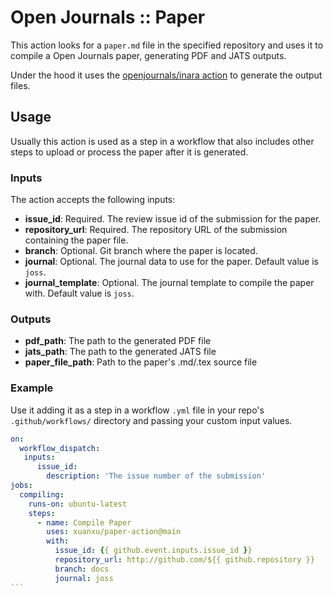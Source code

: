 # Open Journals :: Paper

This action looks for a `paper.md` file in the specified repository and uses it to compile a Open Journals paper, generating PDF and JATS outputs.

Under the hood it uses the [openjournals/inara action](https://github.com/tarleb/inara) to generate the output files.

## Usage

Usually this action is used as a step in a workflow that also includes other steps to upload or process the paper after it is generated.

### Inputs

The action accepts the following inputs:

- **issue_id**: Required. The review issue id of the submission for the paper.
- **repository_url**: Required. The repository URL of the submission containing the paper file.
- **branch**: Optional. Git branch where the paper is located.
- **journal**: Optional. The journal data to use for the paper. Default value is `joss`.
- **journal_template**: Optional. The journal template to compile the paper with. Default value is `joss`.

### Outputs

- **pdf_path**: The path to the generated PDF file
- **jats_path**: The path to the generated JATS file
- **paper_file_path**: Path to the paper's .md/.tex source file

### Example

Use it adding it as a step in a workflow `.yml` file in your repo's `.github/workflows/` directory and passing your custom input values.

````yaml
on:
  workflow_dispatch:
   inputs:
      issue_id:
        description: 'The issue number of the submission'
jobs:
  compiling:
    runs-on: ubuntu-latest
    steps:
      - name: Compile Paper
        uses: xuanxu/paper-action@main
        with:
          issue_id: {{ github.event.inputs.issue_id }}
          repository_url: http://github.com/${{ github.repository }}
          branch: docs
          journal: joss
```
